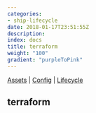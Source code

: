 ```yaml
---
categories:
- ship-lifecycle
date: 2018-01-17T23:51:55Z
description: 
index: docs
title: terraform
weight: "100"
gradient: "purpleToPink"
---
```


[Assets](/api/ship-assets/assets) | [Config](/api/ship-config/config) | [Lifecycle](/api/ship-lifecycle/lifecycle) 

## terraform




    
    